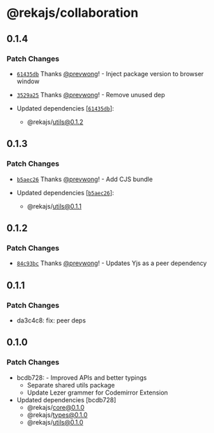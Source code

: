 # @rekajs/collaboration

## 0.1.4

### Patch Changes

- [`61435db`](https://github.com/prevwong/reka.js/commit/61435dbfb88326eabe7857e43318a45459b08343) Thanks [@prevwong](https://github.com/prevwong)! - Inject package version to browser window

- [`3529a25`](https://github.com/prevwong/reka.js/commit/3529a25e0c99b510ba1487c132b7c9eba4c331bd) Thanks [@prevwong](https://github.com/prevwong)! - Remove unused dep

- Updated dependencies [[`61435db`](https://github.com/prevwong/reka.js/commit/61435dbfb88326eabe7857e43318a45459b08343)]:
  - @rekajs/utils@0.1.2

## 0.1.3

### Patch Changes

- [`b5aec26`](https://github.com/prevwong/reka.js/commit/b5aec26d55685cbc3ade66a16413ef7bf3f46e4a) Thanks [@prevwong](https://github.com/prevwong)! - Add CJS bundle

- Updated dependencies [[`b5aec26`](https://github.com/prevwong/reka.js/commit/b5aec26d55685cbc3ade66a16413ef7bf3f46e4a)]:
  - @rekajs/utils@0.1.1

## 0.1.2

### Patch Changes

- [`84c93bc`](https://github.com/prevwong/reka.js/commit/84c93bccff3f41756a9be48bc265d08ac3f978c4) Thanks [@prevwong](https://github.com/prevwong)! - Updates Yjs as a peer dependency

## 0.1.1

### Patch Changes

- da3c4c8: fix: peer deps

## 0.1.0

### Patch Changes

- bcdb728: - Improved APIs and better typings
  - Separate shared utils package
  - Update Lezer grammer for Codemirror Extension
- Updated dependencies [bcdb728]
  - @rekajs/core@0.1.0
  - @rekajs/types@0.1.0
  - @rekajs/utils@0.1.0
